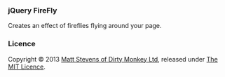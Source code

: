 ### jQuery FireFly
Creates an effect of fireflies flying around your page.

### Licence
Copyright © 2013 [Matt Stevens of Dirty Monkey Ltd](http://www.dirtymonkey.co.uk), released under [The MIT Licence](http://mattstevens.mit-license.org/).
